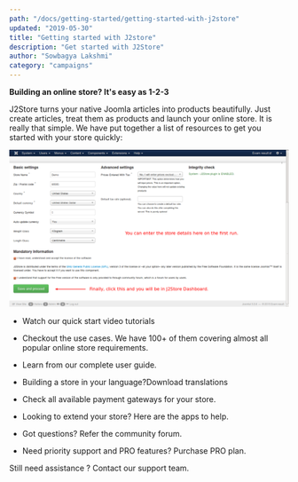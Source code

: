 ```yaml
---
path: "/docs/getting-started/getting-started-with-j2store"
updated: "2019-05-30"
title: "Getting started with J2store"
description: "Get started with J2Store"
author: "Sowbagya Lakshmi"
category: "campaigns"
---
```


**Building an online store? It's easy as 1-2-3**

J2Store turns your native Joomla articles into products beautifully. Just create articles, treat them as products and launch your online store. It is really that simple.
We have put together a list of resources to get you started with your store quickly:


![Gettingstarted](https://raw.githubusercontent.com/j2store/doc-images/master/getting-started/Installation/Installation-configenterdetails.png)


*   Watch our <link-text url="https://www.j2store.org/support/video-tutorials/content/quick-start.html" target="_blank" rel="noopener">quick start video tutorials</link-text>



*   <link-text url="https://www.j2store.org/resources/usecases.html" target="_blank" rel="noopener">Checkout the use cases</link-text>. We have 100+ of them covering almost all popular online store requirements.


*   Learn from our complete <link-text url="https://www.j2store.org/support/user-guide.html" target="_blank" rel="noopener">user guide.</link-text>


*   Building a store in your language?<link-text url="https://www.j2store.org/translations.html" target="_blank" rel="noopener">Download translations</link-text>


*   Check all available <link-text url="https://www.j2store.org/extensions/payment-plugins.html" rel="noopener" target="_blank">payment gateways</link-text> for your store.


*   Looking to extend your store? Here are <link-text url="https://www.j2store.org/extensions/apps.html" rel="noopener" target="_blank">the apps</link-text> to help.


*   Got questions? Refer the <link-text url="https://www.j2store.org/support/community-forum.html" rel="noopener" target="_blank">community forum.</link-text>


*   Need priority support and PRO features?<link-text url="https://www.j2store.org/get-j2store.html" rel="noopener" target="_blank"> Purchase PRO plan.</link-text>


Still need assistance ? Contact our support team.
